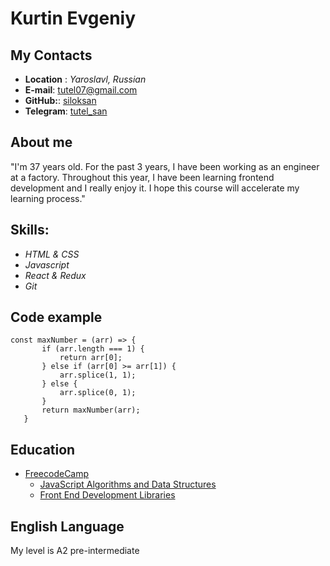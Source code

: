 # Kurtin Evgeniy
## My Contacts
* __Location__ : _Yaroslavl, Russian_
* __E-mail__: tutel07@gmail.com
* __GitHub:__: [siloksan](https://github.com/siloksan)
* __Telegram__: [tutel_san](https://t.me/tutel_san)
## About me
 "I'm 37 years old. For the past 3 years, I have been working as an engineer at a factory. Throughout this year, I have been learning frontend development and I really enjoy it. I hope this course will accelerate my learning process."

 ## Skills:
 * _HTML & CSS_
 * _Javascript_
 * _React & Redux_
 * _Git_

 ## Code example
 ```
 const maxNumber = (arr) => {
		if (arr.length === 1) {
			return arr[0];
		} else if (arr[0] >= arr[1]) {
			arr.splice(1, 1);
		} else {
			arr.splice(0, 1);
		}
		return maxNumber(arr);
	}
 ```
## Education
* [FreecodeCamp](https://www.freecodecamp.org/learn/)
	* [JavaScript Algorithms and Data Structures](https://www.freecodecamp.org/certification/fcc217b8e00-0673-4482-bc7c-3043113edaf2/javascript-algorithms-and-data-structures)
	* [Front End Development Libraries](https://www.freecodecamp.org/certification/fcc217b8e00-0673-4482-bc7c-3043113edaf2/front-end-development-libraries)
## English Language
My level is A2 pre-intermediate